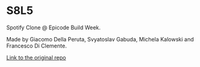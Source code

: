 # S8L5
Spotify Clone @ Epicode Build Week.

Made by Giacomo Della Peruta, Svyatoslav Gabuda, Michela Kalowski and Francesco Di Clemente.

[Link to the original repo](https://github.com/SvyatoslavGabuda/U2-W8.BuildWeek)
